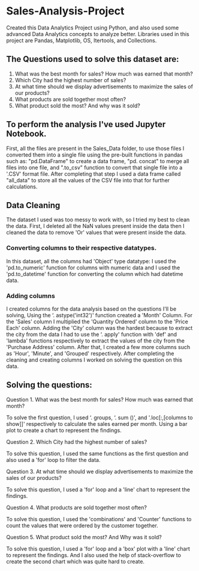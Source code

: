# Sales-Analysis-Project
Created this Data Analytics Project using Python, and also used some advanced Data Analytics concepts to analyze better. Libraries used in this project are Pandas, Matplotlib, OS, Itertools, and Collections.

## The Questions used to solve this dataset are:
1.	What was the best month for sales? How much was earned that month?
2.	Which City had the highest number of sales?
3.	At what time should we display advertisements to maximize the sales of our products?
4.	What products are sold together most often?
5.	What product sold the most? And why was it sold?

## To perform the analysis I've used Jupyter Notebook.
First, all the files are present in the Sales_Data folder, to use those files I converted them into a single file using the pre-built functions in pandas such as: "pd.DataFrame" to create a data frame, "pd. concat" to merge all files into one file, and ".to_csv" function to convert that single file into a '.CSV' format file. After completing that step I used a data frame called "all_data" to store all the values of the CSV file into that for further calculations.

## Data Cleaning
The dataset I used was too messy to work with, so I tried my best to clean the data. First, I deleted all the NaN values present inside the data then I cleaned the data to remove 'Or' values that were present inside the data.

### Converting columns to their respective datatypes.
In this dataset, all the columns had 'Object' type datatype: I used the 'pd.to_numeric' function for columns with numeric data and I used the 'pd.to_datetime' function for converting the column which had datetime data.

### Adding columns
I created columns for the data analysis based on the questions I'll be solving, Using the ‘. astype('int32')' function created a 'Month' Column. For the 'Sales' column I multiplied the 'Quantity Ordered' column to the 'Price Each' column. Adding the 'City' column was the hardest because to extract the city from the data I had to use the ‘. apply' function with 'def' and 'lambda' functions respectively to extract the values of the city from the 'Purchase Address' column. After that, I created a few more columns such as 'Hour', 'Minute', and 'Grouped' respectively. After completing the cleaning and creating columns I worked on solving the question on this data.

## Solving the questions:
Question 1. What was the best month for sales? How much was earned that month?

To solve the first question, I used ‘. groups, ‘. sum ()', and '.loc[:,[columns to show]]' respectively to calculate the sales earned per month. Using a bar plot to create a chart to represent the findings.

Question 2. Which City had the highest number of sales?

To solve this question, I used the same functions as the first question and also used a 'for' loop to filter the data.

Question 3. At what time should we display advertisements to maximize the sales of our products?

To solve this question, I used a 'for' loop and a 'line' chart to represent the findings.

Question 4. What products are sold together most often?

To solve this question, I used the 'combinations' and 'Counter' functions to count the values that were ordered by the customer together.

Question 5. What product sold the most? And Why was it sold?

To solve this question, I used a 'for' loop and a 'box' plot with a 'line' chart to represent the findings. And I also used the help of stack-overflow to create the second chart which was quite hard to create.
